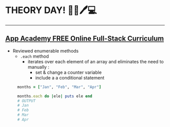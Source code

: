 # THEORY DAY! :school::book::pen::computer:
<!-- ![Classroom](img/classroom.png) 
###### Photo obtained from Pixaby. No attribution is required. However, as a thank you to and visibility for, Pixaby and the author, [here's a link to the image](https://pixabay.com/vectors/classroom-blackboard-class-learning-42275/) by [Clker-Free-Vector-Images](https://pixabay.com/users/Clker-Free-Vector-Images-3736/) on [Pixabay's website](https://pixabay.com/). -->
<hr>

## [App Academy FREE Online Full-Stack Curriculum](https://open.appacademy.io)
* Reviewed enumerable methods
  * `.each` method
    * iterates over each element of an array and eliminates the need to manually : 
      * set & change a counter variable 
      * include a a conditional statement
  ```ruby
    months = ["Jan", "Feb", "Mar", "Apr"]

    months.each do |ele| puts ele end
    # OUTPUT
    # Jan
    # Feb
    # Mar
    # Apr
  ```